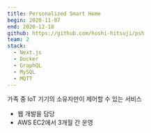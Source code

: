 ```yaml
---
title: Personalized Smart Home
begin: 2020-11-07
end: 2020-12-18
github: https://github.com/hoshi-hitsuji/psh
team: 2
stack:
  - Next.js
  - Docker
  - GraphQL
  - MySQL
  - MQTT
---
```


가족 중 IoT 기기의 소유자만이 제어할 수 있는 서비스

- 웹 개발을 담당
- AWS EC2에서 3개월 간 운영


